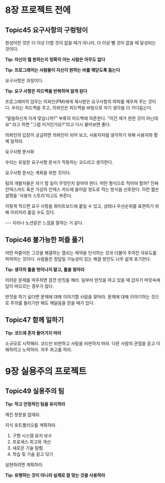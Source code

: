 # 8장 프로젝트 전에

## Topic45 요구사항의 구렁텅이

완성이란 것은 더 이상 더할 것이 없을 때가 아니라, 더 이상 뺄 것이 없을 때 달성되는 것이다.

**Tip: 자신이 뭘 원하는지 정확히 아는 사람은 아무도 없다**

**Tip: 프로그래머는 사람들이 자신이 원하는 바를 깨닫도록 돕는다**

요구사항은 과정이다.

**Tip: 요구 사항은 피드백을 반복하며 알게 된다**

프로그래머의 임무는 의뢰인(PM)에게 제시받은 요구사항의 여파를 깨우쳐 주는 것이다.
우리는 피드백을 주고, 의뢰인은 피드백을 바탕으로 자기 생각을 더 가다듬는다.

"말씀하신게 이게 맞습니까?" 부류의 피드백에 의존한다.
"이건 제가 원한 것이 아닌데요" 라고 하면 "그럼 이거인가요?"라고 다시 물어보면 좋다.

의뢰인의 입장이 궁금하면 의뢰인이 되어 보고, 사용자처럼 생각하기 위해 사용자와 함께 일하라.

요구사항 문서화

우리는 유일한 요구사항 문서가 작동하는 코드라고 생각한다.

요구사항 문서는 계획을 위한 것이다.

팀의 개발자들은 자기 할 일이 무엇인지 알아야 한다.
어떤 형식으로 적어야 할까?
진짜 인덱스카드 혹은 가상의 인덱스 카드에 들어갈 정도로 적는 방식을 선호한다.
이런 짧은 설명을 '사용자 스토리'라고도 부른다.

이렇게 적으면 요구 사항을 화이트보드에 붙일 수 있고, 상태나 우선순위를 표현하기 위해 이리저리 옮길 수도 있다.

--- 지라나 노션같은 느낌을 말하는 거 같다.

## Topic46 불가능한 퍼즐 풀기

어떤 퍼즐이든 그것을 해결하는 열쇠는 제약을 인식하는 것과 더불어 주어진 자유도를 파악하는 것이다.
사람들은 정답일 가능성이 있는 해결 방안도 너무 쉽게 포기한다.

**Tip: 생각의 틀을 벗어나지 말고, 틀을 찾아라**

어려운 문제를 마주하면 잠깐 딴짓을 해라.
일부러 딴짓을 하고 있을 때 갑자기 머릿속에 답이 떠오르는 경우가 많다.

딴짓을 하기 싫다면 문제에 대해 이야기할 사람을 찾아라.
문제에 대해 이야기하는 것으로 주의를 돌리기만 해도 깨달음을 얻을 때가 있다.

## Topic47 함께 일하기

**Tip: 코드에 혼자 들어가지 마라**

소규모로 시작해라.
코드만 비판하고 사람을 비판하지 마라.
다른 사람의 관점을 듣고 이해하려고 노력하라.
자주 회고를 하라.

# 9장 실용주의 프로젝트

## Topic49 실용주의 팀

**Tip: 작고 안정적인 팀을 유지하라**

깨진 창문을 없애라.

지식 포트폴리오를 계획하라.

1. 구형 시스템 유지 보수
2. 프로세스 회고와 개선
3. 새로운 기술 탐험
4. 학습 및 기술 갈고 닦기

실현하려면 계획하라.

**Tip: 유행하는 것이 아니라 실제로 잘 맞는 것을 사용하라**
